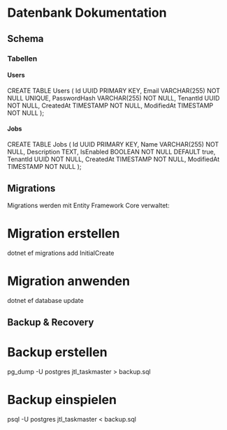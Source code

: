 # Datenbank Dokumentation

## Schema

### Tabellen

#### Users
CREATE TABLE Users (
    Id UUID PRIMARY KEY,
    Email VARCHAR(255) NOT NULL UNIQUE,
    PasswordHash VARCHAR(255) NOT NULL,
    TenantId UUID NOT NULL,
    CreatedAt TIMESTAMP NOT NULL,
    ModifiedAt TIMESTAMP NOT NULL
);

#### Jobs
CREATE TABLE Jobs (
    Id UUID PRIMARY KEY,
    Name VARCHAR(255) NOT NULL,
    Description TEXT,
    IsEnabled BOOLEAN NOT NULL DEFAULT true,
    TenantId UUID NOT NULL,
    CreatedAt TIMESTAMP NOT NULL,
    ModifiedAt TIMESTAMP NOT NULL
);

## Migrations
Migrations werden mit Entity Framework Core verwaltet:

# Migration erstellen
dotnet ef migrations add InitialCreate

# Migration anwenden
dotnet ef database update

## Backup & Recovery
# Backup erstellen
pg_dump -U postgres jtl_taskmaster > backup.sql

# Backup einspielen
psql -U postgres jtl_taskmaster < backup.sql
